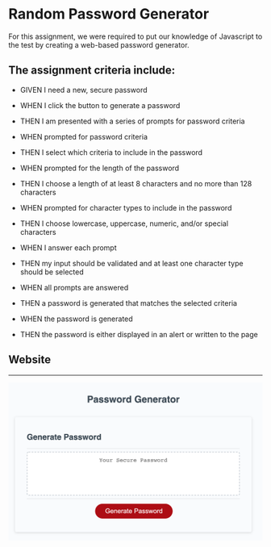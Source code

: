 # Random Password Generator

For this assignment, we were required to put our knowledge of Javascript to the test by creating a web-based password generator.

## The assignment criteria include: 

* GIVEN I need a new, secure password

* WHEN I click the button to generate a password

* THEN I am presented with a series of prompts for password criteria

* WHEN prompted for password criteria

* THEN I select which criteria to include in the password

* WHEN prompted for the length of the password

* THEN I choose a length of at least 8 characters and no more than 128 characters

* WHEN prompted for character types to include in the password

* THEN I choose lowercase, uppercase, numeric, and/or special characters

* WHEN I answer each prompt

* THEN my input should be validated and at least one character type should be selected

* WHEN all prompts are answered

* THEN a password is generated that matches the selected criteria

* WHEN the password is generated

* THEN the password is either displayed in an alert or written to the page

## Website
---

![alt text](./passwordgenerator.png "Password Generator")
